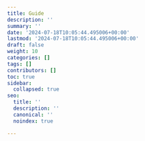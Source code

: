 ```yaml
---
title: Guide
description: ''
summary: ''
date: '2024-07-18T10:05:44.495006+00:00'
lastmod: '2024-07-18T10:05:44.495006+00:00'
draft: false
weight: 10
categories: []
tags: []
contributors: []
toc: true
sidebar:
  collapsed: true
seo:
  title: ''
  description: ''
  canonical: ''
  noindex: true

---
```

